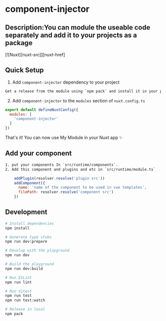 # component-injector
## Description:You can module the useable code separately and add it to your projects as a package

[![Nuxt][nuxt-src]][nuxt-href]

## Quick Setup

1. Add `component-injector` dependency to your project

```bash
Get a release from the module using `‍‍npm pack` and install it in your project or add it to your package.json. Note that the directory of your module and project must be the same.

```
2. Add `component-injector` to the `modules` section of `nuxt.config.ts`

```js
export default defineNuxtConfig({
  modules: [
    'component-injector'
  ]
})
```

That's it! You can now use My Module in your Nuxt app ✨

## Add your component

```bash
1. put your components In `src/runtime/components`.
2. Add this component and plugins and etc in `src/runtime/module.ts` 
```

```js
    addPlugin(resolver.resolve('plugin src'))
    addComponent({
      name: 'name of the component to be used in vue templates',
      filePath: resolver.resolve('component src')
    })
```
## Development

```bash
# Install dependencies
npm install

# Generate type stubs
npm run dev:prepare

# Develop with the playground
npm run dev

# Build the playground
npm run dev:build

# Run ESLint
npm run lint

# Run Vitest
npm run test
npm run test:watch

# Release in local
npm pack 
```